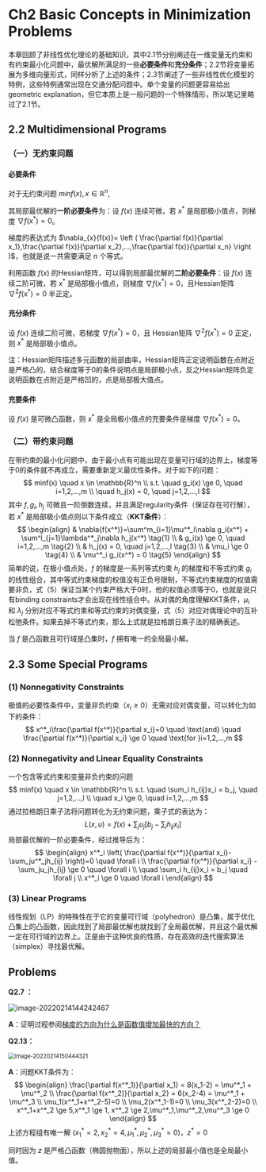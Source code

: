 # Ch2 Basic Concepts in Minimization Problems

本章回顾了非线性优化理论的基础知识，其中2.1节分别阐述在一维变量无约束和有约束最小化问题中，最优解所满足的一些**必要条件**和**充分条件**；2.2节将变量拓展为多维向量形式，同样分析了上述的条件；2.3节阐述了一些非线性优化模型的特例，这些特例通常出现在交通分配问题中。单个变量的问题更容易给出geometric explanation，但它本质上是一般问题的一个特殊情形，所以笔记里略过了2.1节。

## 2.2 Multidimensional Programs

### （一）无约束问题

#### 必要条件

对于无约束问题 $minf(x), x \in \mathbb{R}^n$,

其局部最优解的**一阶必要条件**为：设 $f(x)$ 连续可微，若 $x^*$ 是局部极小值点，则梯度 $\nabla{f(x^*)}=0$。

梯度的表达式为 $\nabla_{x}{f(x)}= \left ( \frac{\partial f(x)}{\partial x_1},\frac{\partial f(x)}{\partial x_2},...,\frac{\partial f(x)}{\partial x_n}  \right )$，也就是说一共需要满足 $n$ 个等式。

利用函数 $f(x)$ 的Hessian矩阵，可以得到局部最优解的**二阶必要条件**：设 $f(x)$ 连续二阶可微，若 $x^*$ 是局部极小值点，则梯度 $\nabla{f(x^*)}=0$，且Hessian矩阵 $\nabla^2{f(x^*)}=0$ 半正定。

#### 充分条件

设 $f(x)$ 连续二阶可微，若梯度 $\nabla{f(x^*)}=0$，且 Hessian矩阵 $\nabla^2{f(x^*)}=0$ 正定，则 $x^*$ 是局部极小值点。

注：Hessian矩阵描述多元函数的局部曲率，Hessian矩阵正定说明函数在点附近是严格凸的，结合梯度等于0的条件说明点是局部极小点，反之Hessian矩阵负定说明函数在点附近是严格凹的，点是局部极大值点。

#### 充要条件

设 $f(x)$ 是可微凸函数，则 $x^*$ 是全局极小值点的充要条件是梯度 $\nabla{f(x^*)}=0$。

### （二）带约束问题

在带约束的最小化问题中，由于最小点有可能出现在变量可行域的边界上，梯度等于0的条件就不再成立，需要重新定义最优性条件。对于如下的问题：
$$
minf(x) \quad x \in \mathbb{R}^n
\\
s.t. \quad g_i(x) \ge 0, \quad i=1,2,...,m
\\
\quad h_j(x) = 0, \quad j=1,2,...,l
$$
其中 $f,g_i,h_j$ 可微且一阶倒数连续，并且满足regularity条件（保证存在可行解），若 $x^*$ 是局部极小值点则以下条件成立（**KKT条件**）：
$$
\begin{align}
& \nabla{f(x^*)}=\sum^m_{i=1}\mu^*_i\nabla g_i(x^*) + \sum^l_{j=1}\lambda^*_j\nabla h_j(x^*) \tag{1} \\
& g_i(x) \ge 0, \quad i=1,2,...,m  \tag{2} \\
& h_j(x) = 0, \quad j=1,2,...,l \tag{3} \\
& \mu_i \ge 0 \tag{4} \\
& \mu^*_i g_i(x^*) = 0 \tag{5}
\end{align}
$$
简单的说，在极小值点处，$f$ 的梯度是一系列等式约束 $h_j$ 的梯度和不等式约束 $g_i$ 的线性组合，其中等式约束梯度的权值没有正负号限制，不等式约束梯度的权值需要非负，式（5）保证当某个约束严格大于0时，他的权值必须等于0，也就是说只有binding constraints才会出现在线性组合中。从对偶的角度理解KKT条件，$\mu_i$ 和 $\lambda_j$ 分别对应不等式约束和等式约束的对偶变量，式（5）对应对偶理论中的互补松弛条件。如果去掉不等式约束，那么上式就是拉格朗日乘子法的精确表述。

当 $f$ 是凸函数且可行域是凸集时，$f$ 拥有唯一的全局最小解。

## 2.3 Some Special Programs

### (1) Nonnegativity Constraints

极值的必要性条件中，变量非负约束（$x_i \ge 0$）无需对应对偶变量，可以转化为如下的条件：
$$
x^*_i\frac{\partial f(x^*)}{\partial x_i}=0 \quad \text{and} \quad  \frac{\partial f(x^*)}{\partial x_i} \ge 0 \quad \text{for }i=1,2,...,m
$$

### (2) Nonnegativity and Linear Equality Constraints

一个包含等式约束和变量非负约束的问题
$$
minf(x) \quad x \in \mathbb{R}^n
\\
s.t. \quad \sum_i h_{ij}x_i = b_j, \quad j=1,2,...,l
\\
\quad x_i \ge 0, \quad i=1,2,...,m
$$
通过拉格朗日乘子法将问题转化为无约束问题，乘子式的表达为：
$$
L(x,u)=f(x)+\sum_ju_j \left [ b_j-\sum_i h_{ij}x_i \right]
$$
局部最优解的一阶必要条件，经过推导后为：
$$
\begin{align}
x^*_i \left( \frac{\partial f(x^*)}{\partial x_i}-\sum_ju^*_jh_{ij} \right)=0 \quad \forall i \\
\frac{\partial f(x^*)}{\partial x_i} - \sum_ju_jh_{ij} \ge 0 \quad \forall i \\
\quad \sum_i h_{ij}x_i = b_j \quad \forall j \\
x^*_i \ge 0 \quad \forall i
\end{align}
$$

### (3) Linear Programs

线性规划（LP）的特殊性在于它的变量可行域（polyhedron）是凸集，属于优化凸集上的凸函数，因此找到了局部最优解也就找到了全局最优解，并且这个最优解一定在可行域的边界上。正是由于这种优良的性质，存在高效的迭代搜索算法（simplex）寻找最优解。

## Problems

**Q2.7 ：**

![image-20220214144242467](https://picgo-1306169978.cos.ap-nanjing.myqcloud.com/20220214144242.png)

**A**：证明过程参阅[梯度的方向为什么是函数值增加最快的方向？](https://zhuanlan.zhihu.com/p/38525412)

**Q2.13：**

<img src="https://picgo-1306169978.cos.ap-nanjing.myqcloud.com/20220214150444.png" alt="image-20220214150444321" style="zoom:80%;" />

**A**：问题KKT条件为：
$$
\begin{align}
\frac{\partial f(x^*_1)}{\partial x_1} = 8(x_1-2) = \mu^*_1 + \mu^*_2 \\
\frac{\partial f(x^*_2)}{\partial x_2} = 6(x_2-4) = \mu^*_1 + \mu^*_3 \\
\mu_1(x^*_1+x^*_2-5)=0 \\
\mu_2(x^*_1-1)=0 \\
\mu_3(x^*_2-2)=0 \\
x^*_1+x^*_2 \ge 5,x^*_1 \ge 1, x^*_2 \ge 2,\mu^*_1,\mu^*_2,\mu^*_3 \ge 0
\end{align}
$$
上述方程组有唯一解 $\left( x^*_1=2,x^*_2=4,\mu^*_1,\mu^*_2,\mu^*_3 = 0 \right)$，$z^*=0$

同时因为 $z$ 是严格凸函数（椭圆抛物面），所以上述的局部最小值也是全局最小值。

